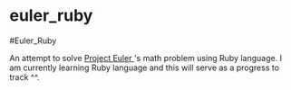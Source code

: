 euler_ruby
==========

#Euler_Ruby

An attempt to solve <a href="http://projecteuler.net"> Project Euler </a> 's math problem using Ruby language.
I am currently learning Ruby language and this will serve as a progress to track ^^.

